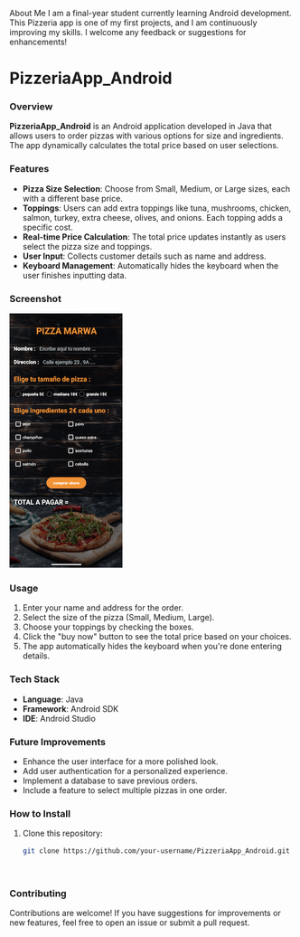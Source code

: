 About Me
I am a final-year student currently learning Android development. This Pizzeria app is one of my first projects, and I am continuously improving my skills. I welcome any feedback or suggestions for enhancements!

# PizzeriaApp_Android

### Overview
**PizzeriaApp_Android** is an Android application developed in Java that allows users to order pizzas with various options for size and ingredients. The app dynamically calculates the total price based on user selections.

### Features
- **Pizza Size Selection**: Choose from Small, Medium, or Large sizes, each with a different base price.
- **Toppings**: Users can add extra toppings like tuna, mushrooms, chicken, salmon, turkey, extra cheese, olives, and onions. Each topping adds a specific cost.
- **Real-time Price Calculation**: The total price updates instantly as users select the pizza size and toppings.
- **User Input**: Collects customer details such as name and address.
- **Keyboard Management**: Automatically hides the keyboard when the user finishes inputting data.

### Screenshot

![Pizzeria Screenshot](https://github.com/marouaEzzaki/PizzeriaApp_Android/blob/main/pizzeria-app-screenshot.png)


### Usage

1. Enter your name and address for the order.
2. Select the size of the pizza (Small, Medium, Large).
3. Choose your toppings by checking the boxes.
4. Click the "buy now" button to see the total price based on your choices.
5. The app automatically hides the keyboard when you're done entering details.

### Tech Stack
- **Language**: Java
- **Framework**: Android SDK
- **IDE**: Android Studio

### Future Improvements
- Enhance the user interface for a more polished look.
- Add user authentication for a personalized experience.
- Implement a database to save previous orders.
- Include a feature to select multiple pizzas in one order.



### How to Install
1. Clone this repository:  
   ```bash
   git clone https://github.com/your-username/PizzeriaApp_Android.git




### Contributing
Contributions are welcome! If you have suggestions for improvements or new features, feel free to open an issue or submit a pull request.
